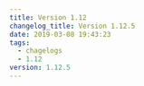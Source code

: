 ```yaml
---
title: Version 1.12
changelog_title: Version 1.12.5
date: 2019-03-08 19:43:23
tags:
  - chagelogs
  - 1.12
version: 1.12.5
---
```


<script src="https://gist.github.com/spinnaker-release/18a18a3e45af2c0d24d114a76b352004.js"/>
